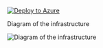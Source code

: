 [![Deploy to Azure](https://aka.ms/deploytoazurebutton)](https://portal.azure.com/#create/Microsoft.Template/uri/https%3A%2F%2Fraw.githubusercontent.com%2Fjimgodden%2FAzure_Networking_Labs%2Fmain%2FAzure_VM_Windows%2Fsrc%2Fmain.json)


Diagram of the infrastructure

![Diagram of the infrastructure](diagram.drawio.png)
